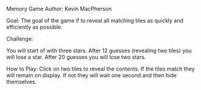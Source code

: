 Memory Game
Author: Kevin MacPherson

Goal:
The goal of the game if to reveal all matching tiles as quickly and efficiently as possible.

Challenge:

You will start of with three stars.
After 12 guesses (revealing two tiles) you will lose a star.
After 20 guesses you will lose two stars.

How to Play:
Click on two tiles to reveal the contents.
If the tiles match they will remain on display.
If not they will wait one second and then hide themselves.
